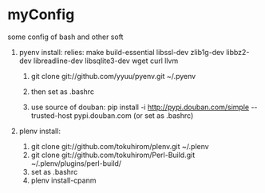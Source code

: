 # myConfig
some config of bash and other soft

1. pyenv install:
	relies: make build-essential libssl-dev zlib1g-dev libbz2-dev libreadline-dev libsqlite3-dev wget curl llvm

	1. git clone git://github.com/yyuu/pyenv.git ~/.pyenv
	
	2. then set as .bashrc

	3. use source of douban:  pip install -i http://pypi.douban.com/simple --trusted-host pypi.douban.com (or set as .bashrc)

2. plenv install:

	1. git clone git://github.com/tokuhirom/plenv.git ~/.plenv	
	2. git clone git://github.com/tokuhirom/Perl-Build.git ~/.plenv/plugins/perl-build/
	3. set as .bashrc
	4. plenv install-cpanm

